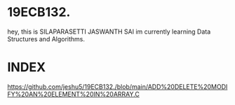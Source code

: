 # 19ECB132.
hey, this is SILAPARASETTI JASWANTH SAI
im currently learning  Data Structures and Algorithms.
# INDEX
https://github.com/jeshu5/19ECB132./blob/main/ADD%20DELETE%20MODIFY%20AN%20ELEMENT%20IN%20ARRAY.C
